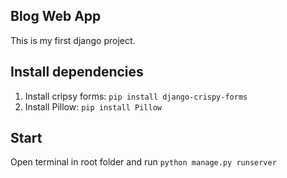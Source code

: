 ## Blog Web App

This is my first django project.

## Install dependencies

1. Install cripsy forms: `pip install django-crispy-forms`
2. Install Pillow: `pip install Pillow`

## Start 

Open terminal in root folder and run `python manage.py runserver`
